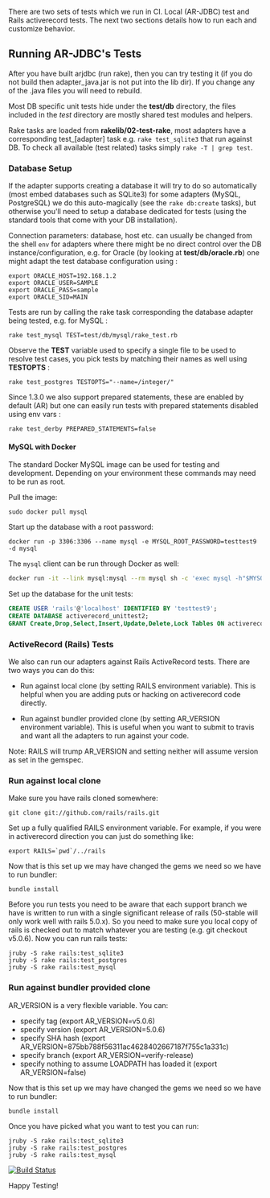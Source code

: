 There are two sets of tests which we run in CI.  Local (AR-JDBC) test and
Rails activerecord tests.  The next two sections details how to run each
and customize behavior.


## Running AR-JDBC's Tests

After you have built arjdbc (run rake), then you can try testing it (if you
do not build then adapter_java.jar is not put into the lib dir).  If you
change any of the .java files you will need to rebuild.

Most DB specific unit tests hide under the **test/db** directory, the files
included in the *test* directory are mostly shared test modules and helpers.

Rake tasks are loaded from **rakelib/02-test-rake**, most adapters have a
corresponding test_[adapter] task e.g. `rake test_sqlite3` that run against DB.
To check all available (test related) tasks simply `rake -T | grep test`.

### Database Setup

If the adapter supports creating a database it will try to do so automatically
(most embed databases such as SQLite3) for some adapters (MySQL, PostgreSQL) we
do this auto-magically (see the `rake db:create` tasks), but otherwise you'll
need to setup a database dedicated for tests (using the standard tools that come
with your DB installation).

Connection parameters: database, host etc. can usually be changed from the shell
`env` for adapters where there might be no direct control over the DB
instance/configuration, e.g. for Oracle (by looking at **test/db/oracle.rb**)
one might adapt the test database configuration using :
```
export ORACLE_HOST=192.168.1.2
export ORACLE_USER=SAMPLE
export ORACLE_PASS=sample
export ORACLE_SID=MAIN
```

Tests are run by calling the rake task corresponding the database adapter being
tested, e.g. for MySQL :

    rake test_mysql TEST=test/db/mysql/rake_test.rb

Observe the **TEST** variable used to specify a single file to be used to resolve
test cases, you pick tests by matching their names as well using **TESTOPTS** :

    rake test_postgres TESTOPTS="--name=/integer/"

Since 1.3.0 we also support prepared statements, these are enabled by default (AR)
but one can easily run tests with prepared statements disabled using env vars :

    rake test_derby PREPARED_STATEMENTS=false

#### MySQL with Docker

The standard Docker MySQL image can be used for testing and development. Depending on your environment these commands
may need to be run as root.

Pull the image:

```
sudo docker pull mysql
```

Start up the database with a root password:

```
docker run -p 3306:3306 --name mysql -e MYSQL_ROOT_PASSWORD=testtest9 -d mysql
```

The `mysql` client can be run through Docker as well:

```sh
docker run -it --link mysql:mysql --rm mysql sh -c 'exec mysql -h"$MYSQL_PORT_3306_TCP_ADDR" -P"$MYSQL_PORT_3306_TCP_PORT" -uroot -p"$MYSQL_ENV_MYSQL_ROOT_PASSWORD"'
```

Set up the database for the unit tests:

```sql
CREATE USER 'rails'@'localhost' IDENTIFIED BY 'testtest9';
CREATE DATABASE activerecord_unittest2;
GRANT Create,Drop,Select,Insert,Update,Delete,Lock Tables ON activerecord_unittest2.* TO 'rails'@'localhost';
```

### ActiveRecord (Rails) Tests

We also can run our adapters against Rails ActiveRecord tests.  There are two
ways you can do this:

 - Run against local clone (by setting RAILS environment variable). This is helpful when you are adding puts or hacking on activerecord code directly.

 - Run against bundler provided clone (by setting AR_VERSION environment variable). This is useful when you want to submit to travis and want all the adapters to run against your code.

Note: RAILS will trump AR_VERSION and setting neither will assume version as
set in the gemspec.

### Run against local clone

Make sure you have rails cloned somewhere:

```text
git clone git://github.com/rails/rails.git
```

Set up a fully qualified RAILS environment variable. For example, if you were
in activerecord direction you can just do something like:

```ext
export RAILS=`pwd`/../rails
```

Now that is this set up we may have changed the gems we need so we have
to run bundler:

```text
bundle install
```

Before you run tests you need to be aware that each support branch we have is
written to run with a single significant release of rails (50-stable will only
work well with rails 5.0.x).  So you need to make sure you local copy of rails
is checked out to match whatever you are testing (e.g. git checkout v5.0.6).
Now you can run rails tests:

```text
jruby -S rake rails:test_sqlite3
jruby -S rake rails:test_postgres
jruby -S rake rails:test_mysql
```

### Run against bundler provided clone

AR_VERSION is a very flexible variable.  You can:

 - specify tag (export AR_VERSION=v5.0.6)
 - specify version (export AR_VERSION=5.0.6)
 - specify SHA hash (export AR_VERSION=875bb788f56311ac4628402667187f755c1a331c)
 - specify branch (export AR_VERSION=verify-release)
 - specify nothing to assume LOADPATH has loaded it (export AR_VERSION=false)

Now that is this set up we may have changed the gems we need so we have
to run bundler:

```text
bundle install
```

Once you have picked what you want to test you can run:

```text
jruby -S rake rails:test_sqlite3
jruby -S rake rails:test_postgres
jruby -S rake rails:test_mysql
```

[![Build Status][0]](http://travis-ci.org/#!/jruby/activerecord-jdbc-adapter)

Happy Testing!

[0]: https://secure.travis-ci.org/jruby/activerecord-jdbc-adapter.png
